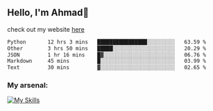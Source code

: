 
## Hello, I'm Ahmad👋

check out my website [here](https://ahmadalwi.com/)

<!--START_SECTION:waka-->

```txt
Python       12 hrs 3 mins   ████████████████░░░░░░░░░   63.59 %
Other        3 hrs 50 mins   █████░░░░░░░░░░░░░░░░░░░░   20.29 %
JSON         1 hr 16 mins    █▓░░░░░░░░░░░░░░░░░░░░░░░   06.76 %
Markdown     45 mins         █░░░░░░░░░░░░░░░░░░░░░░░░   03.99 %
Text         30 mins         ▓░░░░░░░░░░░░░░░░░░░░░░░░   02.65 %
```

<!--END_SECTION:waka-->

### My arsenal:

[![My Skills](https://skillicons.dev/icons?i=js,ts,py,go,react,nextjs,svelte,nodejs,django,tailwind,html,css,sass,firebase,mongodb,postgres,mysql,redis,git,github,docker,vscode,figma,godot)](https://skillicons.dev)
